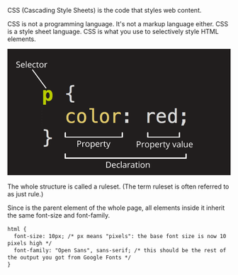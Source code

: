 CSS (Cascading Style Sheets) is the code that styles web content.

CSS is not a programming language. It's not a markup language either. CSS is a style sheet language. CSS is what you use to selectively style HTML elements.

![image info](../images/ruleset.png)

The whole structure is called a ruleset. (The term ruleset is often referred to as just rule.)

Since <html> is the parent element of the whole page, all elements inside it inherit the same font-size and font-family.

```
html {
  font-size: 10px; /* px means "pixels": the base font size is now 10 pixels high */
  font-family: "Open Sans", sans-serif; /* this should be the rest of the output you got from Google Fonts */
}
```
